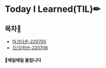 # Today I Learned(TIL)✏

## 목차📜

- [마크다운-220705](./markdown/markdown.md)
- [깃/깃허브-220706](./git/git.md)

#### 📌매일매일 올립니다
